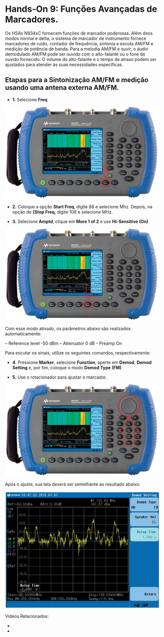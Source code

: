 # **Hands-On 9: Funções Avançadas de Marcadores.**

Os HSAs N934xC fornecem funções de marcador poderosas. Além deos modos normal e delta, o sistema de marcador de instrumento fornece marcadores de ruído, contador de frequência, sintonia e escuta AM/FM e medição de potência de banda. Para a melodia AM/FM e ouvir, o áudio demodulado AM/FM pode ser ouvido com o alto-falante ou o fone de ouvido fornecido. O volume do alto-falante e o tempo de atraso podem ser ajustados para atender às suas necessidades específicas.

## Etapas para a Sintonização AM/FM e medição usando uma antena externa AM/FM.

- **1.** Selecione **Freq**

![](/Imagens/Teclas/freq.png)

- **2.** Coloque a opção **Start Freq**, digite 88 e selecione Mhz. Depois, na opção de **{Stop Freq**, digite 108 e selecione MHz.

- **3.** Selecione **Amptd**, clique em **More 1 of 2** e use **Hi-Sensitive (On)**

![](/Imagens/Teclas/ampld.png)

Com esse modo ativado, os parâmetros abaixo são realizados automaticamente:


– Reference level -50 dBm
– Attenuator 0 dB
– Preamp On 

Para escutar os sinais, utilize os seguintes comandos, respectivamente:

- **4.** Pressione **Marker**, selecione **Function**, aperte em **Demod**, **Demod Setting** e, por fim, coloque o modo **Demod Type (FM)**

- **5.** Use o rotacionador para ajustar o marcador.

![](/Imagens/Teclas/rotacionador.png)

Após o ajuste, sua tela deverá ser semelhante ao resultado abaixo:

![](/Imagens/HD9/Exemplo.png)

Videos Relacionados:

- 

-